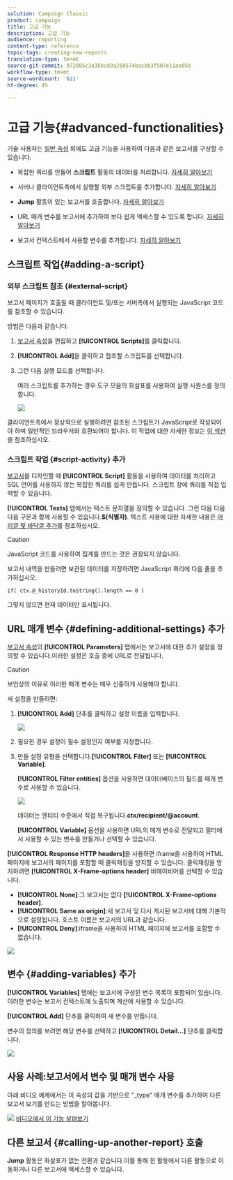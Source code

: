 ```yaml
---
solution: Campaign Classic
product: campaign
title: 고급 기능
description: 고급 기능
audience: reporting
content-type: reference
topic-tags: creating-new-reports
translation-type: tm+mt
source-git-commit: 972885c3a38bcd3a260574bacbb3f507e11ae05b
workflow-type: tm+mt
source-wordcount: '621'
ht-degree: 4%

---
```



# 고급 기능{#advanced-functionalities}

기술 사용자는 [일반 속성](../../reporting/using/properties-of-the-report.md) 외에도 고급 기능을 사용하여 다음과 같은 보고서를 구성할 수 있습니다.

* 복잡한 쿼리를 만들어 **스크립트** 활동의 데이터를 처리합니다. [자세히 알아보기](#script-activity)

* 서버나 클라이언트측에서 실행할 외부 스크립트를 추가합니다. [자세히 알아보기](#external-script)

* **Jump** 활동이 있는 보고서를 호출합니다. [자세히 알아보기](#calling-up-another-report)

* URL 매개 변수를 보고서에 추가하여 보다 쉽게 액세스할 수 있도록 합니다. [자세히 알아보기](#calling-up-another-report)

* 보고서 컨텍스트에서 사용할 변수를 추가합니다. [자세히 알아보기](#adding-variables)

## 스크립트 작업{#adding-a-script}

### 외부 스크립트 참조 {#external-script}

보고서 페이지가 호출될 때 클라이언트 및/또는 서버측에서 실행되는 JavaScript 코드를 참조할 수 있습니다.

방법은 다음과 같습니다.

1. [보고서 속성](../../reporting/using/properties-of-the-report.md)을 편집하고 **[!UICONTROL Scripts]**&#x200B;를 클릭합니다.
1. **[!UICONTROL Add]**&#x200B;을 클릭하고 참조할 스크립트를 선택합니다.
1. 그런 다음 실행 모드를 선택합니다.

   여러 스크립트를 추가하는 경우 도구 모음의 화살표를 사용하여 실행 시퀀스를 정의합니다.

   ![](assets/reporting_custom_js.png)

클라이언트측에서 정상적으로 실행하려면 참조된 스크립트가 JavaScript로 작성되어야 하며 일반적인 브라우저와 호환되어야 합니다. 이 작업에 대한 자세한 정보는 [이 섹션](../../web/using/web-forms-answers.md)을 참조하십시오.

### 스크립트 작업 {#script-activity} 추가

[보고서](../../reporting/using/creating-a-new-report.md#modelizing-the-chart)를 디자인할 때 **[!UICONTROL Script]** 활동을 사용하여 데이터를 처리하고 SQL 언어를 사용하지 않는 복잡한 쿼리를 쉽게 만듭니다. 스크립트 창에 쿼리를 직접 입력할 수 있습니다.

**[!UICONTROL Texts]** 탭에서는 텍스트 문자열을 정의할 수 있습니다. 그런 다음 다음 다음 구문과 함께 사용할 수 있습니다.**$(식별자)**. 텍스트 사용에 대한 자세한 내용은 [머리글 및 바닥글 추가](../../reporting/using/element-layout.md#adding-a-header-and-a-footer)를 참조하십시오.

>[!CAUTION]
>
>JavaScript 코드를 사용하여 집계를 만드는 것은 권장되지 않습니다.

보고서 내역을 만들려면 보관된 데이터를 저장하려면 JavaScript 쿼리에 다음 줄을 추가하십시오.

```
if( ctx.@_historyId.toString().length == 0 )
```

그렇지 않으면 현재 데이터만 표시됩니다.

## URL 매개 변수 {#defining-additional-settings} 추가

[보고서 속성](../../reporting/using/properties-of-the-report.md)의 **[!UICONTROL Parameters]** 탭에서는 보고서에 대한 추가 설정을 정의할 수 있습니다.이러한 설정은 호출 중에 URL로 전달됩니다.

>[!CAUTION]
>
>보안상의 이유로 이러한 매개 변수는 매우 신중하게 사용해야 합니다.

새 설정을 만들려면:

1. **[!UICONTROL Add]** 단추를 클릭하고 설정 이름을 입력합니다.

   ![](assets/s_ncs_advuser_report_properties_09a.png)

1. 필요한 경우 설정이 필수 설정인지 여부를 지정합니다.

1. 만들 설정 유형을 선택합니다.**[!UICONTROL Filter]** 또는 **[!UICONTROL Variable]**.

   **[!UICONTROL Filter entities]** 옵션을 사용하면 데이터베이스의 필드를 매개 변수로 사용할 수 있습니다.

   ![](assets/s_ncs_advuser_report_properties_09b.png)

   데이터는 엔티티 수준에서 직접 복구됩니다.**ctx/recipient/@account**.

   **[!UICONTROL Variable]** 옵션을 사용하면 URL의 매개 변수로 전달되고 필터에서 사용할 수 있는 변수를 만들거나 선택할 수 있습니다.

**[!UICONTROL Response HTTP headers]**&#x200B;을 사용하면 iframe을 사용하여 HTML 페이지에 보고서의 페이지를 포함할 때 클릭재킹을 방지할 수 있습니다. 클릭재킹을 방지하려면 **[!UICONTROL X-Frame-options header]** 비헤이비어를 선택할 수 있습니다.

* **[!UICONTROL None]**:그 보고서는 없다 **[!UICONTROL X-Frame-options header]**.
* **[!UICONTROL Same as origin]**:새 보고서 및 다시 게시된 보고서에 대해 기본적으로 설정됩니다. 호스트 이름은 보고서의 URL과 같습니다.
* **[!UICONTROL Deny]**:iframe을 사용하여 HTML 페이지에 보고서를 포함할 수 없습니다.

![](assets/s_ncs_advuser_report_properties_09c.png)

## 변수 {#adding-variables} 추가

**[!UICONTROL Variables]** 탭에는 보고서에 구성된 변수 목록이 포함되어 있습니다. 이러한 변수는 보고서 컨텍스트에 노출되며 계산에 사용할 수 있습니다.

**[!UICONTROL Add]** 단추를 클릭하여 새 변수를 만듭니다.

변수의 정의를 보려면 해당 변수를 선택하고 **[!UICONTROL Detail...]** 단추를 클릭합니다.

![](assets/s_ncs_advuser_report_properties_10.png)

## 사용 사례:보고서에서 변수 및 매개 변수 사용

아래 비디오 예제에서는 이 속성의 값을 기반으로 &quot;_type&quot; 매개 변수를 추가하여 다른 보고서 보기를 만드는 방법을 알아봅니다.

![](assets/do-not-localize/how-to-video.png) [비디오에서 이 기능 살펴보기](https://helpx.adobe.com/campaign/classic/how-to/add-url-parameter-in-acv6.html?playlist=/ccx/v1/collection/product/campaign/classic/segment/business-practitioners/explevel/intermediate/applaunch/how-to-4/collection.ccx.js&amp;ref=helpx.adobe.com)


## 다른 보고서 {#calling-up-another-report} 호출

**Jump** 활동은 화살표가 없는 전환과 같습니다.이를 통해 한 활동에서 다른 활동으로 이동하거나 다른 보고서에 액세스할 수 있습니다.
